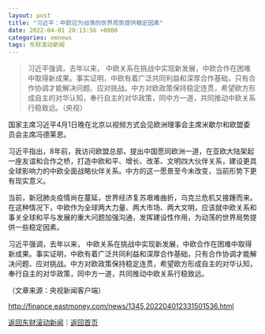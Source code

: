 ```yaml
---
layout: post
title: "习近平：中欧应为动荡的世界局势提供稳定因素"
date: 2022-04-01 20:13:56 +0800
categories: emnews
tags: 东财滚动新闻
---
```

> 习近平强调，去年以来， 中欧关系在挑战中实现新发展，中欧合作在困难中取得新成果。事实证明，中欧有着广泛共同利益和深厚合作基础，只有合作协调才能解决问题、应对挑战。中方对欧政策保持稳定连贯，希望欧方形成自主的对华认知，奉行自主的对华政策，同中方一道，共同推动中欧关系行稳致远。（央视）

<p>国家主席习近平4月1日晚在北京以视频方式会见欧洲理事会主席米歇尔和欧盟委员会主席冯德莱恩。</p>
 <p>习近平指出，8年前，我访问欧盟总部，提出中国愿同欧洲一道，在亚欧大陆架起一座友谊和合作之桥，打造中欧和平、增长、改革、文明四大伙伴关系，建设更具全球影响力的中欧全面战略伙伴关系。中方的这一愿景至今未改变，当前形势下更有现实意义。</p>
 <p>当前，新冠肺炎疫情尚在蔓延，世界经济复苏艰难曲折，乌克兰危机又接踵而来。在这种情况下，中欧作为全球两大力量、两大市场、两大文明，应该就中欧关系和事关全球和平与发展的重大问题加强沟通，发挥建设性作用，为动荡的世界局势提供一些稳定因素。</p>
 <p>习近平强调，去年以来， 中欧关系在挑战中实现新发展，中欧合作在困难中取得新成果。事实证明，中欧有着广泛共同利益和深厚合作基础，只有合作协调才能解决问题、应对挑战。中方对欧政策保持稳定连贯，希望欧方形成自主的对华认知，奉行自主的对华政策，同中方一道，共同推动中欧关系行稳致远。</p><p class="em_media">（文章来源：央视新闻客户端）</p>

<http://finance.eastmoney.com/news/1345,202204012331501536.html>

[返回东财滚动新闻](//finews.withounder.com/emnews/)｜[返回首页](//finews.withounder.com/)